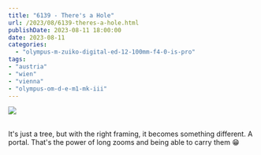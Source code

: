 ```yaml
---
title: "6139 - There's a Hole"
url: /2023/08/6139-theres-a-hole.html
publishDate: 2023-08-11 18:00:00
date: 2023-08-11
categories:
  - "olympus-m-zuiko-digital-ed-12-100mm-f4-0-is-pro"
tags:
- "austria"
- "wien"
- "vienna"
- "olympus-om-d-e-m1-mk-iii"
---
```

<div class="container">
<div class="center"><a target="_blank" href="https://d25zfm9zpd7gm5.cloudfront.net/1200x1200/2020/20200504_065149_lr.jpg"><img class="webfeedsFeaturedVisual" src="https://d25zfm9zpd7gm5.cloudfront.net/0600x0600/2020/20200504_065149_lr.jpg" /></a></div>
</div>
<br />

It's just a tree, but with the right framing, it becomes
something different. A portal. That's the power of long
zooms and being able to carry them :grin:
